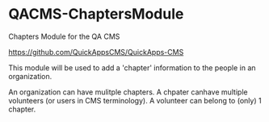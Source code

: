 QACMS-ChaptersModule
====================

Chapters Module for the QA CMS 

https://github.com/QuickAppsCMS/QuickApps-CMS

This module will be used to add a 'chapter' information to the people in an organization. 

An organization can have mulitple chapters.
A chpater canhave multiple volunteers (or users in CMS terminology).
A volunteer can belong to (only) 1 chapter.

